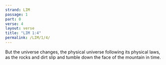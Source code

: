 ```yaml
---
strand: LIM
passage: 1
part: 0
verse: 4
layout: verse
title: "LIM 1:4"
permalink: /LIM/1/4/
---
```

But the universe changes, the physical universe following its physical laws, as the rocks and dirt slip and tumble down the face of the mountain in time.
